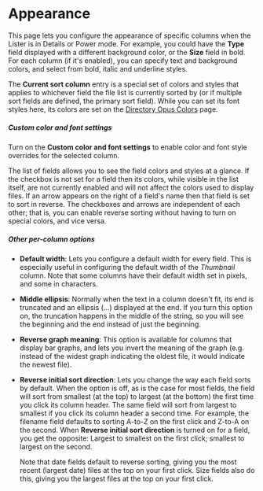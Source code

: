 # Appearance

This page lets you configure the appearance of specific columns when the Lister is in Details or Power mode. For example, you could have the **Type** field displayed with a different background color, or the **Size** field in bold. For each column (if it's enabled), you can specify text and background colors, and select from bold, italic and underline styles.

The **Current sort column** entry is a special set of colors and styles that applies to whichever field the file list is currently sorted by (or if multiple sort fields are defined, the primary sort field). While you can set its font styles here, its colors are set on the [Directory Opus Colors](../colors_and_fonts/directory_opus_colors.md) page.

##### Custom color and font settings

Turn on the **Custom color and font settings** to enable color and font style overrides for the selected column.

The list of fields allows you to see the field colors and styles at a glance. If the checkbox is not set for a field then its colors, while visible in the list itself, are not currently enabled and will not affect the colors used to display files. If an arrow appears on the right of a field's name then that field is set to sort in reverse. The checkboxes and arrows are independent of each other; that is, you can enable reverse sorting without having to turn on special colors, and vice versa.

##### Other per-column options

- **Default width**: Lets you configure a default width for every field. This is especially useful in configuring the default width of the *Thumbnail* column. Note that some columns have their default width set in pixels, and some in characters.
- **Middle ellipsis**: Normally when the text in a column doesn't fit, its end is truncated and an ellipsis (...) displayed at the end. If you turn this option on, the truncation happens in the middle of the string, so you will see the beginning and the end instead of just the beginning.
- **Reverse graph meaning**: This option is available for columns that display bar graphs, and lets you invert the meaning of the graph (e.g. instead of the widest graph indicating the oldest file, it would indicate the newest file).
- **Reverse initial sort direction**: Lets you change the way each field sorts by default. When the option is off, as is the case for most fields, the field will sort from smallest (at the top) to largest (at the bottom) the first time you click its column header. The same field will sort from largest to smallest if you click its column header a second time. For example, the filename field defaults to sorting A-to-Z on the first click and Z-to-A on the second.
  When **Reverse initial sort direction** is turned on for a field, you get the opposite: Largest to smallest on the first click; smallest to largest on the second.

  Note that date fields default to reverse sorting, giving you the most recent (largest date) files at the top on your first click. Size fields also do this, giving you the largest files at the top on your first click.
